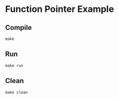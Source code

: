 # Function Pointer Example

## Compile

```
make
```

## Run

```
make run
```

## Clean

```
make clean
```
